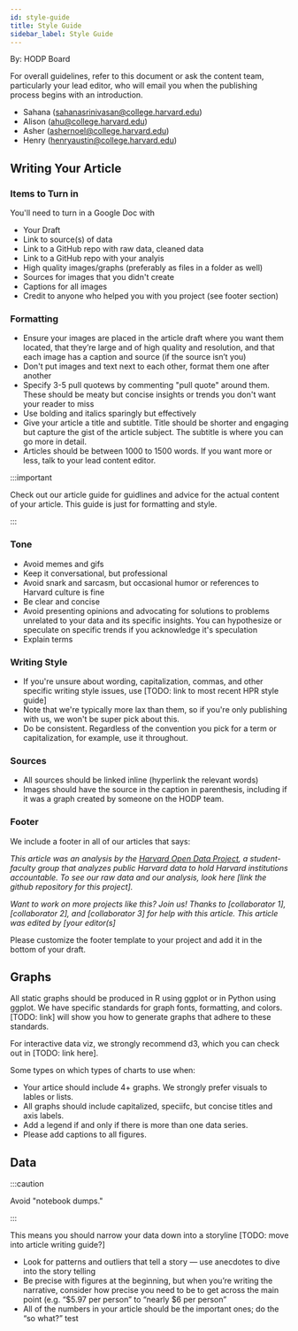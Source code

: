 ```yaml
---
id: style-guide
title: Style Guide
sidebar_label: Style Guide
---
```


By: HODP Board

For overall guidelines, refer to this document or ask the content team, particularly your lead editor, who will email you when the publishing process begins with an introduction.
- Sahana (sahanasrinivasan@college.harvard.edu)
- Alison (ahu@college.harvard.edu)
- Asher (ashernoel@college.harvard.edu)
- Henry (henryaustin@college.harvard.edu)

## Writing Your Article

### Items to Turn in
You'll need to turn in a Google Doc with
- Your Draft
- Link to source(s) of data
- Link to a GitHub repo with raw data, cleaned data
- Link to a GitHub repo with your analyis
- High quality images/graphs (preferably as files in a folder as well)
- Sources for images that you didn't create
- Captions for all images
- Credit to anyone who helped you with you project (see footer section)

### Formatting
- Ensure your images are placed in the article draft where you want them located, that they’re large and of high quality and resolution, and that each image has a caption and source (if the source isn’t you)
- Don't put images and text next to each other, format them one after another
- Specify 3-5 pull quotews by commenting "pull quote" around them. These should be meaty but concise insights or trends you don't want your reader to miss
- Use bolding and italics sparingly but effectively
- Give your article a title and subtitle. Title should be shorter and engaging but capture the gist of the article subject. The subtitle is where you can go more in detail.
- Articles should be between 1000 to 1500 words. If you want more or less, talk to your lead content editor.

:::important

Check out our article guide for guidlines and advice for the actual content of your article. This guide is just for formatting and style.

:::


### Tone

- Avoid memes and gifs
- Keep it conversational, but professional
- Avoid snark and sarcasm, but occasional humor or references to Harvard culture is fine
- Be clear and concise
- Avoid presenting opinions and advocating for solutions to problems unrelated to your data and its specific insights. You can hypothesize or speculate on specific trends if you acknowledge it's speculation
- Explain terms

### Writing Style
- If you're unsure about wording, capitalization, commas, and other specific writing style issues, use [TODO: link to most recent HPR style guide]
- Note that we're typically more lax than them, so if you're only publishing with us, we won't be super pick about this.
- Do be consistent. Regardless of the convention you pick for a term or capitalization, for example, use it throughout.

### Sources
- All sources should be linked inline (hyperlink the relevant words)
- Images should have the source in the caption in parenthesis, including if it was a graph created by someone on the HODP team. 

### Footer

We include a footer in all of our articles that says:

_This article was an analysis by the [Harvard Open Data Project](https://www.hodp.org/), a student-faculty group that analyzes public Harvard data to hold Harvard institutions accountable. To see our raw data and our analysis, look here [link the github repository for this project]._

_Want to work on more projects like this? Join us!
Thanks to [collaborator 1], [collaborator 2], and [collaborator 3] for help with this article. This article was edited by [your editor(s]_

Please customize the footer template to your project and add it in the bottom of your draft.

## Graphs
All static graphs should be produced in R using ggplot or in Python using ggplot. We have specific standards for graph fonts, formatting, and colors. [TODO: link] will show you how to generate graphs that adhere to these standards.

For interactive data viz, we strongly recommend d3, which you can check out in [TODO: link here].

Some types on which types of charts to use when:
- Your artice should include 4+ graphs. We strongly prefer visuals to lables or lists.
- All graphs should include capitalized, speciifc, but concise titles and axis labels.
- Add a legend if and only if there is more than one data series.
- Please add captions to all figures.

## Data

:::caution

Avoid "notebook dumps."

:::

This means you should narrow your data down into a storyline [TODO: move into article writing guide?]
  - Look for patterns and outliers that tell a story — use anecdotes to dive into the story telling
  - Be precise with figures at the beginning, but when you’re writing the narrative, consider how precise you need to be to get across the main point (e.g. “$5.97 per person” to “nearly $6 per person”
  - All of the numbers in your article should be the important ones; do the “so what?” test
